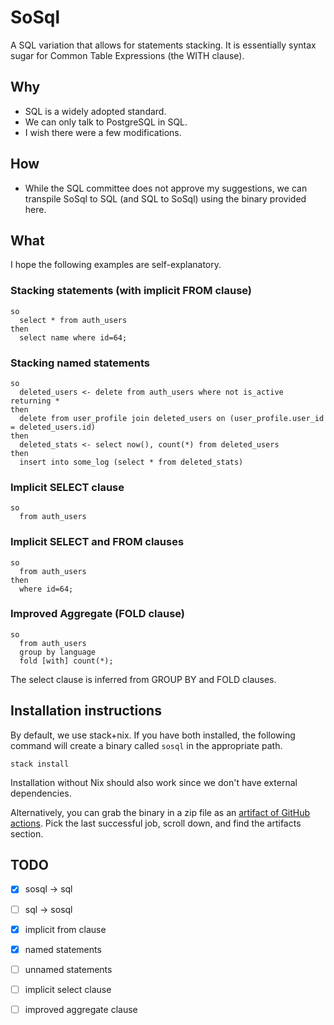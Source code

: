 # SoSql

A SQL variation that allows for statements stacking. It is essentially syntax sugar for Common Table Expressions (the WITH clause).

## Why

- SQL is a widely adopted standard. 
- We can only talk to PostgreSQL in SQL.
- I wish there were a few modifications.


## How

- While the SQL committee does not approve my suggestions, we can transpile SoSql to SQL (and SQL to SoSql) using the binary provided here. 

## What

I hope the following examples are self-explanatory. 

### Stacking statements (with implicit FROM clause)

```
so
  select * from auth_users
then
  select name where id=64;
```

### Stacking named statements

```
so
  deleted_users <- delete from auth_users where not is_active returning *
then
  delete from user_profile join deleted_users on (user_profile.user_id = deleted_users.id)
then 
  deleted_stats <- select now(), count(*) from deleted_users
then 
  insert into some_log (select * from deleted_stats)
```

### Implicit SELECT clause
```
so
  from auth_users
```

### Implicit SELECT and FROM clauses
```
so
  from auth_users
then
  where id=64;
```


### Improved Aggregate (FOLD clause)
```
so
  from auth_users
  group by language
  fold [with] count(*);
```
The select clause is inferred from GROUP BY and FOLD clauses.


## Installation instructions

By default, we use stack+nix. If you have both installed, the following command will create a binary called `sosql` in the appropriate path.
```
stack install
```

Installation without Nix should also work since we don't have external dependencies.

Alternatively, you can grab the binary in a zip file as an [artifact of GitHub actions](https://github.com/rafonseca/SoSql/actions/workflows/haskell.yml). Pick the last successful job, scroll down, and find the artifacts section.

## TODO
  * [x] sosql -> sql
  * [ ] sql -> sosql
  * [x] implicit from clause 
  * [x] named statements 
  * [ ] unnamed statements
  * [ ] implicit select clause
  * [ ] improved aggregate clause

